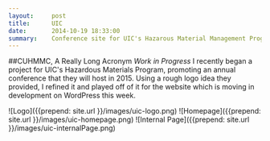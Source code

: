 ```yaml
---
layout:     post
title:      UIC
date:       2014-10-19 18:33:00
summary:    Conference site for UIC's Hazarous Material Management Program
---
```


##CUHMMC, A Really Long Acronym
_Work in Progress_ I recently began a project for UIC's Hazardous Materials Program, promoting an annual conference that they will host in 2015. Using a rough logo idea they provided, I refined it and played off of it for the website which is moving in development on WordPress this week.

![Logo]({{prepend: site.url }}/images/uic-logo.png)
![Homepage]({{prepend: site.url }}/images/uic-homepage.png)
![Internal Page]({{prepend: site.url }}/images/uic-internalPage.png)
